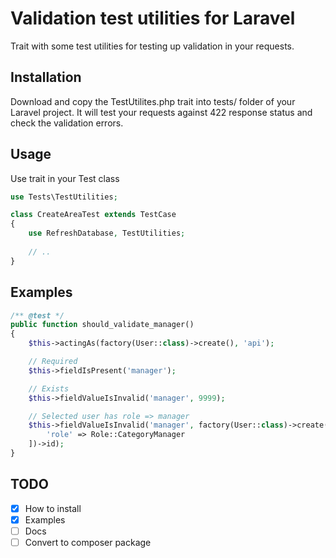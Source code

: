 # Validation test utilities for Laravel

Trait with some test utilities for testing up validation in your requests.

## Installation

Download and copy the TestUtilites.php trait into tests/ folder of your Laravel project. It will test your requests against 422 response status and check the validation errors.

## Usage

Use trait in your Test class

```php
use Tests\TestUtilities;

class CreateAreaTest extends TestCase
{
    use RefreshDatabase, TestUtilities;
    
    // ..
}
```

## Examples

```php
/** @test */
public function should_validate_manager()
{
    $this->actingAs(factory(User::class)->create(), 'api');

    // Required
    $this->fieldIsPresent('manager');

    // Exists
    $this->fieldValueIsInvalid('manager', 9999);

    // Selected user has role => manager
    $this->fieldValueIsInvalid('manager', factory(User::class)->create([
        'role' => Role::CategoryManager
    ])->id);
}
```

## TODO

- [x] How to install
- [x] Examples
- [ ] Docs
- [ ] Convert to composer package
